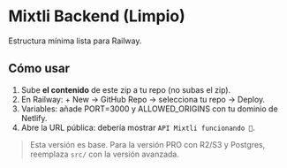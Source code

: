 # Mixtli Backend (Limpio)
Estructura mínima lista para Railway.

## Cómo usar
1. Sube **el contenido** de este zip a tu repo (no subas el zip).
2. En Railway: + New → GitHub Repo → selecciona tu repo → Deploy.
3. Variables: añade PORT=3000 y ALLOWED_ORIGINS con tu dominio de Netlify.
4. Abre la URL pública: debería mostrar `API Mixtli funcionando 🚀`.

> Esta versión es base. Para la versión PRO con R2/S3 y Postgres, reemplaza `src/` con la versión avanzada.
